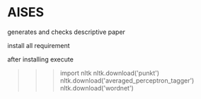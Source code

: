 # AISES
generates and checks descriptive paper

install all requirement

after installing execute 

  >>> import nltk
  >>> nltk.download('punkt')
  >>> nltk.download('averaged_perceptron_tagger')
  >>> nltk.download('wordnet')
